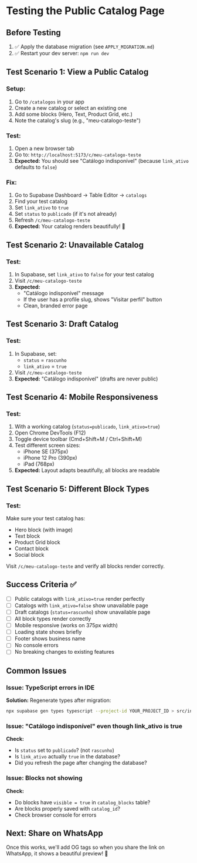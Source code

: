 # Testing the Public Catalog Page

## Before Testing

1. ✅ Apply the database migration (see `APPLY_MIGRATION.md`)
2. ✅ Restart your dev server: `npm run dev`

## Test Scenario 1: View a Public Catalog

### Setup:
1. Go to `/catalogos` in your app
2. Create a new catalog or select an existing one
3. Add some blocks (Hero, Text, Product Grid, etc.)
4. Note the catalog's slug (e.g., "meu-catalogo-teste")

### Test:
1. Open a new browser tab
2. Go to: `http://localhost:5173/c/meu-catalogo-teste`
3. **Expected:** You should see "Catálogo indisponível" (because `link_ativo` defaults to `false`)

### Fix:
1. Go to Supabase Dashboard → Table Editor → `catalogs`
2. Find your test catalog
3. Set `link_ativo` to `true`
4. Set `status` to `publicado` (if it's not already)
5. Refresh `/c/meu-catalogo-teste`
6. **Expected:** Your catalog renders beautifully! 🎉

## Test Scenario 2: Unavailable Catalog

### Test:
1. In Supabase, set `link_ativo` to `false` for your test catalog
2. Visit `/c/meu-catalogo-teste`
3. **Expected:** 
   - "Catálogo indisponível" message
   - If the user has a profile slug, shows "Visitar perfil" button
   - Clean, branded error page

## Test Scenario 3: Draft Catalog

### Test:
1. In Supabase, set:
   - `status` = `rascunho`
   - `link_ativo` = `true`
2. Visit `/c/meu-catalogo-teste`
3. **Expected:** "Catálogo indisponível" (drafts are never public)

## Test Scenario 4: Mobile Responsiveness

### Test:
1. With a working catalog (`status=publicado`, `link_ativo=true`)
2. Open Chrome DevTools (F12)
3. Toggle device toolbar (Cmd+Shift+M / Ctrl+Shift+M)
4. Test different screen sizes:
   - iPhone SE (375px)
   - iPhone 12 Pro (390px)
   - iPad (768px)
5. **Expected:** Layout adapts beautifully, all blocks are readable

## Test Scenario 5: Different Block Types

### Test:
Make sure your test catalog has:
- Hero block (with image)
- Text block
- Product Grid block
- Contact block
- Social block

Visit `/c/meu-catalogo-teste` and verify all blocks render correctly.

## Success Criteria ✅

- [ ] Public catalogs with `link_ativo=true` render perfectly
- [ ] Catalogs with `link_ativo=false` show unavailable page
- [ ] Draft catalogs (`status=rascunho`) show unavailable page
- [ ] All block types render correctly
- [ ] Mobile responsive (works on 375px width)
- [ ] Loading state shows briefly
- [ ] Footer shows business name
- [ ] No console errors
- [ ] No breaking changes to existing features

## Common Issues

### Issue: TypeScript errors in IDE
**Solution:** Regenerate types after migration:
```bash
npx supabase gen types typescript --project-id YOUR_PROJECT_ID > src/integrations/supabase/types.ts
```

### Issue: "Catálogo indisponível" even though link_ativo is true
**Check:**
- Is `status` set to `publicado`? (not `rascunho`)
- Is `link_ativo` actually `true` in the database?
- Did you refresh the page after changing the database?

### Issue: Blocks not showing
**Check:**
- Do blocks have `visible = true` in `catalog_blocks` table?
- Are blocks properly saved with `catalog_id`?
- Check browser console for errors

## Next: Share on WhatsApp

Once this works, we'll add OG tags so when you share the link on WhatsApp, it shows a beautiful preview! 📱
